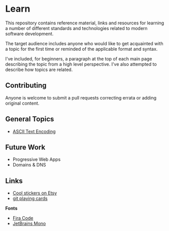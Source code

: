 # Learn

This repository contains reference material, links and resources for learning a number of different standards and technologies related to modern software development.

The target audience includes anyone who would like to get acquainted with a topic for the first time or reminded of the applicable format and syntax.

I've included, for beginners, a paragraph at the top of each main page describing the topic from a high level perspective.  I've also attempted to describe how topics are related.

## Contributing

Anyone is welcome to submit a pull requests correcting errata or adding original content.

## General Topics

- [ASCII Text Encoding](https://ascii.cl/index.htm?content=mobile)

## Future Work

- Progressive Web Apps
- Domains & DNS

## Links

- [Cool stickers on Etsy](https://www.etsy.com/shop/MyPixelSticker/items)
- [git playing cards](https://varianto25.com/products/git-deck-playing-cards)

**Fonts**
- [Fira Code](https://github.com/tonsky/FiraCode)
- [JetBrains Mono](https://www.jetbrains.com/lp/mono/)

